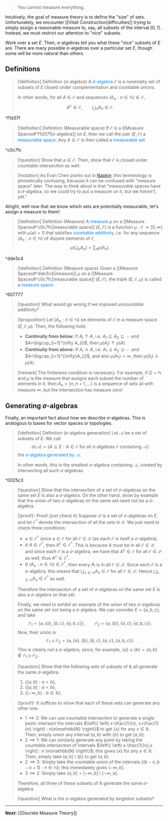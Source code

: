 > You cannot measure everything.

Intuitively, the goal of measure theory is to define the "size" of sets. Unfortunately, we encounter [[Vitali Construction|difficulties]] trying to simply assign a reasonable measure to, say, all subsets of the interval $[0,1]$. Instead, we must restrict our attention to "nice" subsets.

Work over a set $E$. Then, $\sigma$-algebras tell you what these "nice" subsets of $E$ are. There are many possible $\sigma$-algebras over a particular set $E$, though some will be more natural than others.

## Definitions

>[!definition] Definition ($\sigma$-algebra)
>A <span style="color:#0088ff">$\sigma$-algebra</span> $\mathcal{E}$ is a nonempty set of subsets of $E$ closed under complementation and countable unions.
>
>In other words, for all $A\in\mathcal{E}$ and sequences $(A_n:n\in\mathbb{N})\in\mathcal{E}$,
>$$A^c\in\mathcal{E}, \qquad\bigcup_{n}A_n\in\mathcal{E}.$$

^f1d37f

>[!definition] Definition (Measurable space)
>If $\mathcal{E}$ is a [[Measure Spaces#^f1d37f|$\sigma$-algebra]] on $E$, then we call the pair $(E,\mathcal{E})$ a <span style="color:#0088ff">measurable space</span>. Any $A\in\mathcal{E}$ is then called a <span style="color:#0088ff">measurable set</span>.

^c0c7fc

>[!question]
>Show that $\varnothing\in\mathcal{E}$. Then, show that $\mathcal{E}$ is closed under countable intersection as well.

>[!notation]
>As Evan Chen points out in [Napkin](https://venhance.github.io/napkin/Napkin.pdf): this terminology is phonetically confusing, because it can be confused with "measure space" later. The way to think about is that "measur*able* spaces have a $\sigma$-algebra, so we *could* try to put a measure on it, but we *haven’t*, yet."

Alright, well now that we know which sets are potentially measurable, let's assign a measure to them!

>[!definition] Definition (Measure)
>A <span style="color:#0088ff">measure</span> $\mu$ on a [[Measure Spaces#^c0c7fc|measurable space]] $(E,\mathcal{E})$ is a function $\mu:\mathcal{E}\to[0,\infty]$ with $\mu(\varnothing)=0$ that satisfies <span style="color:#0088ff">countable additivity</span>, i.e. for any sequence $(A_n:n\in\mathbb{N})$ of disjoint elements of $\mathcal{E}$,
>$$\mu\left(\bigsqcup_{n}A_n\right)=\sum_n\mu(A_n).$$

^dde3c4

>[!definition] Definition (Measure space)
>Given a [[Measure Spaces#^dde3c4|measure]] $\mu$ on a [[Measure Spaces#^c0c7fc|measurable space]] $(E,\mathcal{E})$, the triple $(E,\mathcal{E},\mu)$ is called a <span style="color:#0088ff">measure space</span>.

^607777

>[!question]
>What would go wrong if we imposed *uncountable* additivity?

> [!proposition]
> Let $(A_{n}:n\in\mathbb{N})$ be elements of $\mathcal{E}$ in a measure space $(E,\mathcal{E},\mu)$. Then, the following hold:
> * **Continuity from below:** If $A_{i}\uparrow A$, i.e. $A_{1}\subseteq A_{2}\subseteq \cdots$ and $A=\bigcup_{i=1}^\infty A_{i}$, then $\mu(A_{i})\uparrow\mu(A)$.
> * **Continuity from above:** If $A_{i}\downarrow A$, i.e. $A_{1}\supseteq A_{2}\supseteq \cdots$ and $A=\bigcap_{i=1}^{\infty}A_{i}$, and also $\mu(A_{1})<\infty$, then $\mu(A_{i})\downarrow \mu(A)$.

> [!remark]
> The finiteness condition is necessary. For example, if $\Omega=\mathbb{N}$ and $\mu$ is the measure that assigns each subset the number of elements in it, then $A_{n}=\{ n,n+1,\dots \}$ is a sequence of sets all with measure $\infty$, but the intersection has measure zero!

## Generating $\sigma$-algebras

Finally, an important fact about how we describe $\sigma$-algebras. This is analogous to bases for vector spaces or topologies.

>[!definition] Definition ($\sigma$-algebra generation)
>Let $\mathcal{A}$ be a set of subsets of $E$. We call
>$$\sigma(\mathcal{A})=\{A\subseteq E:A\in\mathcal{E}\text{ for all }\sigma\text{-algebras }\mathcal{E}\text{ containing }\mathcal{A}\}$$
>the <span style="color:#0088ff">$\sigma$-algebra generated by $\mathcal{A}$</span>.
>
>In other words, this is the smallest $\sigma$-algebra containing $\mathcal{A}$, created by intersecting all such $\sigma$-algebras.

^0025c3

>[!question]
>Show that the intersection of a set of $\sigma$-algebras on the same set $E$ is also a $\sigma$-algebra. On the other hand, show by example that the union of two $\sigma$-algebras on the same set need not be a $\sigma$-algebra.

>[!proof]- Proof (just check it)
>Suppose $\mathcal{S}$ is a set of $\sigma$-algebras on $E$, and let $\mathcal{E}^*$ denote the intersection of all the sets in $\mathcal{S}$. We just need to check three conditions:
>* $\varnothing\in\mathcal{E}^*$ since $\varnothing\in\mathcal{E}$ for all $\mathcal{E}\in\mathcal{S}$ (as each $\mathcal{E}$ is itself a $\sigma$-algebra).
>* If $A\in\mathcal{E}^*$, then $A^c\in\mathcal{E}^*$. This is because $A$ must be in all $\mathcal{E}\in\mathcal{S}$, and since each $\mathcal{E}$ is a $\sigma$-algebra, we have that $A^c\in\mathcal{E}$ for all $\mathcal{E}\in\mathcal{S}$ as well; thus $A^c\in\mathcal{E}^*$.
>* If $(A_n:n\in\mathbb{N})\in\mathcal{E}^*$, then every $A_i$ is in all $\mathcal{E}\in\mathcal{S}$. Since each $\mathcal{E}$ is a $\sigma$-algebra, this means that $\bigcup_{n\in\mathbb{N}}A_n\in\mathcal{E}$ for all $\mathcal{E}\in\mathcal{S}$. Hence $\bigcup_{n\in\mathbb{N}}A_n\in\mathcal{E}^*$ as well.
>
>Therefore the intersection of a set of $\sigma$-algebras on the same set $E$ is also a $\sigma$-algebra on that set.
>
>Finally, we need to exhibit an example of the union of two $\sigma$-algebras on the same set not being a $\sigma$-algebra. We can consider $E=\{a,b,c\}$, and take
>$$\mathcal{E}_1=\{\varnothing,\{a\},\{b,c\},\{a,b,c\}\},\qquad\mathcal{E}_2=\{\varnothing,\{b\},\{a,c\},\{a,b,c\}\}.$$
>Now, their union is
>$$\mathcal{E}_1\cup\mathcal{E}_2=\{\varnothing, \{a\}, \{b\}, \{b, c\}, \{a, c\}, \{a, b, c\}\}.$$
>This is clearly not a $\sigma$-algebra, since, for example, $\{a\}\cup\{b\}=\{a,b\}\not\in\mathcal{E}_1\cup\mathcal{E}_2$.

>[!question]
>Show that the following sets of subsets of $\mathbb{R}$ all generate the same $\sigma$-algebra.
>1. $\{ (a,b):a<b \}$,
>2. $\{ (a,b]:a<b \}$,
>3. $\{ (-\infty,b]:b\in\mathbb{R} \}$.

> [!proof]-
> It suffices to show that each of these sets can generate any other one.
> * $1\implies 2$: We can use countable intersection to generate a single point: intersect the intervals $\left\{  \left( x-\frac{1}{n}, x+\frac{1}{n} \right) : n\in\mathbb{N} \right\}$ to get $\{ x \}$ for any $x\in\mathbb{R}$. Then, simply union any interval $(a,b)$ with $\{ b \}$ to get $(a,b]$.
> * $2\implies 1$: We can similarly generate any point by taking the countable intersection of intervals $\left\{  \left( x-\frac{1}{n},x \right] : n \in\mathbb{N} \right\}$; this gives $\{ x \}$ for any $x \in\mathbb{R}$. Then, simply take $(a,b]\setminus \{ b \}$ to get $(a,b)$.
> * $2\implies 3$: Simply take the countable union of the intervals $\{ (b-n,b-n+1] : n\in\mathbb{N} \}$; this immediately gives $(-\infty,b]$.
> * $3\implies 2$: Simply take $(a,b]=(-\infty,b]\setminus(-\infty,a]$.
>   
> Therefore, all three of these subsets of $\mathbb{R}$ generate the same $\sigma$-algebra.

> [!question]
> What is the $\sigma$-algebra generated by singleton subsets?

---

**Next:** [[Discrete Measure Theory]]
